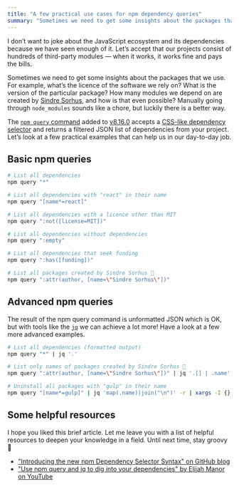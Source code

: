 ```yaml
---
title: "A few practical use cases for npm dependency queries"
summary: "Sometimes we need to get some insights about the packages that we use. Manually going through the modules directory sounds like a chore, but luckily there is a better way."
---
```


I don’t want to joke about the JavaScript ecosystem and its dependencies because we have seen enough of it. Let’s accept that our projects consist of hundreds of third-party modules — when it works, it works fine and pays the bills.

Sometimes we need to get some insights about the packages that we use. For example, what’s the licence of the software we rely on? What is the version of the particular package? How many modules we depend on are created by [Sindre Sorhus](https://sindresorhus.com), and how is that even possible? Manually going through `node_modules` sounds like a chore, but luckily there is a better way.

The [`npm query` command](https://docs.npmjs.com/cli/v8/commands/npm-query) added to [v8.16.0](https://github.com/npm/cli/releases/tag/v8.16.0) accepts a [CSS-like dependency selector](https://docs.npmjs.com/cli/v8/using-npm/dependency-selectors#dependency-selector-syntax-v100) and returns a filtered JSON list of dependencies from your project. Let’s look at a few practical examples that can help us in our day-to-day job.

## Basic npm queries

```bash
# List all dependencies
npm query "*"
```

```bash
# List all dependencies with "react" in their name
npm query "[name*=react]"
```

```bash
# List all dependencies with a licence other than MIT
npm query ":not([license=MIT])"
```

```bash
# List all dependencies without dependencies
npm query ":empty"
```

```bash
# List all dependencies that seek funding
npm query ":has([funding])"
```

```bash
# List all packages created by Sindre Sorhus 🦄
npm query ":attr(author, [name=\"Sindre Sorhus\"])"
```

## Advanced npm queries

The result of the npm query command is unformatted JSON which is OK, but with tools like the [`jq`](https://stedolan.github.io/jq/) we can achieve a lot more! Have a look at a few more advanced examples.


```bash
# List all dependencies (formatted output)
npm query "*" | jq '.'
```

```bash
# List only names of packages created by Sindre Sorhus 🦄
npm query ":attr(author, [name=\"Sindre Sorhus\"])" | jq '.[] | .name'
```


```bash
# Uninstall all packages with "gulp" in their name
npm query "[name*=gulp]" | jq 'map(.name)|join("\n")' -r | xargs -I {} npm uninstall {}
```

## Some helpful resources

I hope you liked this brief article. Let me leave you with a list of helpful resources to deepen your knowledge in a field. Until next time, stay groovy 👋

- ["Introducing the new npm Dependency Selector Syntax" on GitHub blog](https://github.blog/changelog/2022-08-03-introducing-the-new-npm-dependency-selector-syntax/)
- ["Use npm query and jq to dig into your dependencies" by Elijah Manor on YouTube](https://youtu.be/h_ZpixOgKDY)
